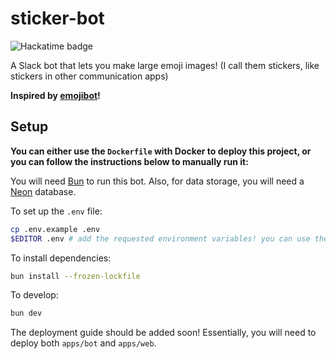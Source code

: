 # sticker-bot

![Hackatime badge](https://hackatime-badge.hackclub.com/U079QLTJZ7H/sticker-bot)

A Slack bot that lets you make large emoji images! (I call them stickers, like stickers in other communication apps)

**Inspired by [emojibot](https://github.com/taciturnaxolotl/emojibot)!**

## Setup

**You can either use the `Dockerfile` with Docker to deploy this project, or you can follow the instructions below to
manually run it:**

You will need [Bun](https://bun.sh) to run this bot. Also, for data storage, you will need a [Neon](https://neon.tech) database.

To set up the `.env` file:

```bash
cp .env.example .env
$EDITOR .env # add the requested environment variables! you can use the slack-manifest.json for assistance creating the Slack app
```

To install dependencies:

```bash
bun install --frozen-lockfile
```

To develop:

```bash
bun dev
```

The deployment guide should be added soon! Essentially, you will need to deploy both `apps/bot` and `apps/web`.
